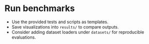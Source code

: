# Run benchmarks

- Use the provided tests and scripts as templates.
- Save visualizations into `results/` to compare outputs.
- Consider adding dataset loaders under `datasets/` for reproducible evaluations.
